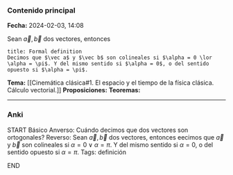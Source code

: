 ### Contenido principal

**Fecha:** 2024-02-03, 14:08

Sean $\vec a, \vec b$ dos vectores, entonces
```ad-formal
title: Formal definition
Decimos que $\vec a$ y $\vec b$ son colineales si $\alpha = 0 \lor \alpha = \pi$. Y del mismo sentido si $\alpha = 0$, o del sentido opuesto si $\alpha = \pi$.
```

**Tema:** [[Cinemática clásica#1. El espacio y el tiempo de la física clásica. Cálculo vectorial.]]
**Proposiciones:**
**Teoremas:**

---
### Anki

START
Básico
Anverso: Cuándo decimos que dos vectores son ortogonales?
Reverso: Sean $\vec a, \vec b$ dos vectores, entonces eecimos que $\vec a$ y $\vec b$ son colineales si $\alpha = 0 \lor \alpha = \pi$. Y del mismo sentido si $\alpha = 0$, o del sentido opuesto si $\alpha = \pi$.
Tags: definición
<!--ID: 1707241941331-->
END